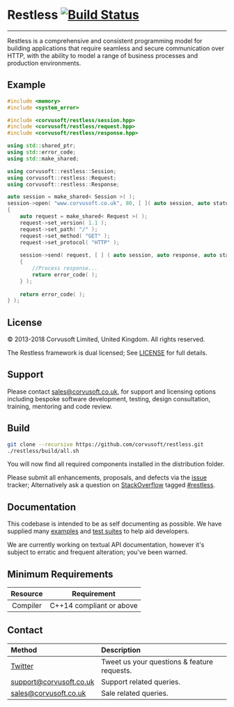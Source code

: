 Restless [![Build Status](https://travis-ci.org/Corvusoft/restless.svg?branch=master)](https://travis-ci.org/Corvusoft/restless)
=============================================================================================================================

---

Restless is a comprehensive and consistent programming model for building applications that require seamless and secure communication over HTTP, with the ability to model a range of business processes and production environments.

Example
-------

```C++
#include <memory>
#include <system_error>

#include <corvusoft/restless/session.hpp>
#include <corvusoft/restless/request.hpp>
#include <corvusoft/restless/response.hpp>

using std::shared_ptr;
using std::error_code;
using std::make_shared;

using corvusoft::restless::Session;
using corvusoft::restless::Request;
using corvusoft::restless::Response;

auto session = make_shared< Session >( );
session->open( "www.corvusoft.co.uk", 80, [ ]( auto session, auto status )
{    
    auto request = make_shared< Request >( );
    request->set_version( 1.1 );
    request->set_path( "/" );
    request->set_method( "GET" );
    request->set_protocol( "HTTP" );
    
    session->send( request, [ ] ( auto session, auto response, auto status )
    {
        //Process response...
        return error_code( );
    } );
    
    return error_code( );
} );
```

License
-------

&copy; 2013-2018 Corvusoft Limited, United Kingdom. All rights reserved.

The Restless framework is dual licensed; See [LICENSE](LICENSE) for full details.

Support
-------

Please contact sales@corvusoft.co.uk, for support and licensing options including bespoke software development, testing, design consultation, training, mentoring and code review.

Build
-----

```bash
git clone --recursive https://github.com/corvusoft/restless.git
./restless/build/all.sh
```

You will now find all required components installed in the distribution folder.

Please submit all enhancements, proposals, and defects via the [issue](http://github.com/corvusoft/restless/issues) tracker; Alternatively ask a question on [StackOverflow](http://stackoverflow.com/questions/ask) tagged [#restless](http://stackoverflow.com/questions/tagged/restless).

Documentation
-------------

This codebase is intended to be as self documenting as possible. We have supplied many [examples](https://github.com/corvusoft/restless/tree/master/example) and [test suites](https://github.com/corvusoft/restless/tree/master/test) to help aid developers.

We are currently working on textual API documentation, however it's subject to erratic and frequent alteration; you've been warned.

Minimum Requirements
--------------------

| Resource | Requirement                                     |
|:--------:|:-----------------------------------------------:|
| Compiler |            C++14 compliant or above             |

Contact
-------

| Method                                      | Description                                 |
|:--------------------------------------------|:--------------------------------------------|
| [Twitter](http://www.twitter.com/corvusoft) | Tweet us your questions & feature requests. |
| support@corvusoft.co.uk                     | Support related queries.                    |
| sales@corvusoft.co.uk                       | Sale related queries.                       |
